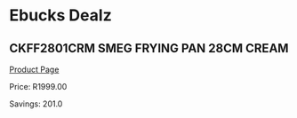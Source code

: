 
# Ebucks Dealz
## CKFF2801CRM SMEG FRYING PAN 28CM CREAM
[Product Page](https://www.ebucks.com/web/shop/productSelected.do?prodId=1169632355&catId=1196428103)

Price: R1999.00

Savings: 201.0


	